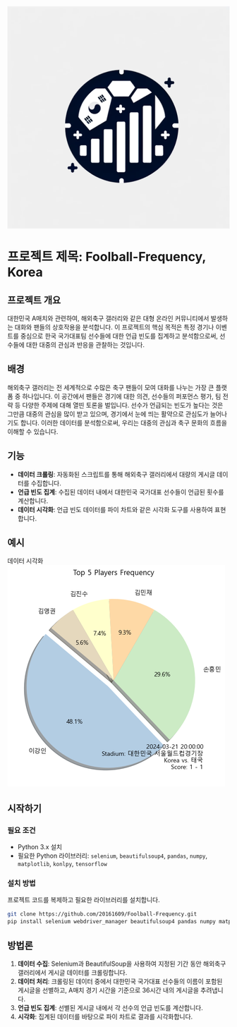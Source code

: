 ![alt text](icon.png)

# 프로젝트 제목: Foolball-Frequency, Korea

## 프로젝트 개요
대한민국 A매치와 관련하여, 해외축구 갤러리와 같은 대형 온라인 커뮤니티에서 발생하는 대화와 팬들의 상호작용을 분석합니다. 이 프로젝트의 핵심 목적은 특정 경기나 이벤트를 중심으로 한국 국가대표팀 선수들에 대한 언급 빈도를 집계하고 분석함으로써, 선수들에 대한 대중의 관심과 반응을 관찰하는 것입니다.

## 배경
해외축구 갤러리는 전 세계적으로 수많은 축구 팬들이 모여 대화를 나누는 가장 큰 플랫폼 중 하나입니다. 이 공간에서 팬들은 경기에 대한 의견, 선수들의 퍼포먼스 평가, 팀 전략 등 다양한 주제에 대해 열띤 토론을 벌입니다. 선수가 언급되는 빈도가 높다는 것은 그만큼 대중의 관심을 많이 받고 있으며, 경기에서 눈에 띄는 활약으로 관심도가 늘어나기도 합니다. 이러한 데이터를 분석함으로써, 우리는 대중의 관심과 축구 문화의 흐름을 이해할 수 있습니다.

## 기능
- **데이터 크롤링**: 자동화된 스크립트를 통해 해외축구 갤러리에서 대량의 게시글 데이터를 수집합니다.
- **언급 빈도 집계**: 수집된 데이터 내에서 대한민국 국가대표 선수들이 언급된 횟수를 계산합니다.
- **데이터 시각화**: 언급 빈도 데이터를 파이 차트와 같은 시각화 도구를 사용하여 표현합니다.

## 예시
데이터 시각화
![alt text](data_match_info/match_info_29.png)

## 시작하기

### 필요 조건
- Python 3.x 설치
- 필요한 Python 라이브러리: `selenium`, `beautifulsoup4`, `pandas`, `numpy`, `matplotlib`, `konlpy`, `tensorflow`

### 설치 방법
프로젝트 코드를 복제하고 필요한 라이브러리를 설치합니다.
```bash
git clone https://github.com/20161609/Foolball-Frequency.git
pip install selenium webdriver_manager beautifulsoup4 pandas numpy matplotlib konlpy tensorflow
```

## 방법론
1. **데이터 수집**: Selenium과 BeautifulSoup을 사용하여 지정된 기간 동안 해외축구 갤러리에서 게시글 데이터를 크롤링합니다.
2. **데이터 처리**: 크롤링된 데이터 중에서 대한민국 국가대표 선수들의 이름이 포함된 게시글을 선별하고, A매치 경기 시간을 기준으로 36시간 내의 게시글을 추려냅니다.
3. **언급 빈도 집계**: 선별된 게시글 내에서 각 선수의 언급 빈도를 계산합니다.
4. **시각화**: 집계된 데이터를 바탕으로 파이 차트로 결과를 시각화합니다.